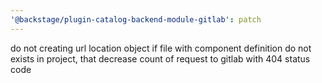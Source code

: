 ```yaml
---
'@backstage/plugin-catalog-backend-module-gitlab': patch
---
```


do not creating url location object if file with component definition do not exists in project, that decrease count of request to gitlab with 404 status code
